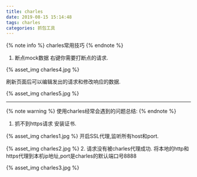 ```yaml
---
title: charles
date: 2019-08-15 15:14:48
tags: charles
categories: 抓包工具
---
```

{% note info %}
charles常用技巧
{% endnote %}
1. 断点mock数据
右键你需要打断点的请求.

{% asset_img charles4.jpg %}
<!-- more -->
刷新页面后可以编辑发出的请求和修改响应的数据.

{% asset_img charles5.jpg %}

------

{% note warning %}
使用charles经常会遇到的问题总结:
{% endnote %}
1. 抓不到https请求
安装证书.

{% asset_img charles1.jpg %}
开启SSL代理,监听所有host和port.

{% asset_img charles2.jpg %}
2. 请求没有被charles代理成功.
将本地的http和https代理到本机ip地址,port是charles的默认端口号8888

{% asset_img charles3.jpg %}
    
